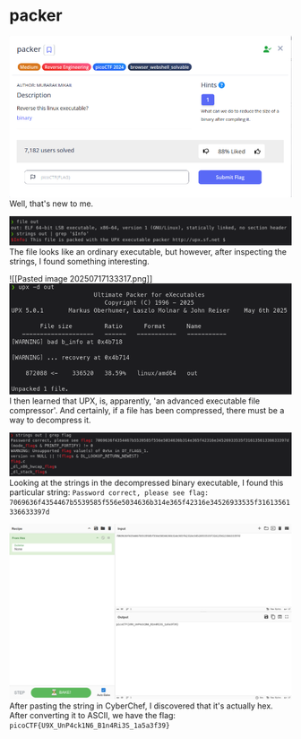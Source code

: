 # packer
![Pasted image 20250717133004](attachments/Pasted%20image%2020250717133004.png)
Well, that's new to me.

![Pasted image 20250717133232](attachments/Pasted%20image%2020250717133232.png)
The file looks like an ordinary executable, but however, after inspecting the strings, I found something interesting.

![[Pasted image 20250717133317.png]]
![Pasted image 20250717133333](attachments/Pasted%20image%2020250717133333.png)
I then learned that UPX, is, apparently, 'an advanced executable file compressor'. And certainly, if a file has been compressed, there must be a way to decompress it.

![Pasted image 20250717133808](attachments/Pasted%20image%2020250717133808.png)
Looking at the strings in the decompressed binary executable, I found this particular string:
`Password correct, please see flag: 7069636f4354467b5539585f556e5034636b314e365f42316e34526933535f31613561336633397d`

![Pasted image 20250717133931](attachments/Pasted%20image%2020250717133931.png)
After pasting the string in CyberChef, I discovered that it's actually hex.
After converting it to ASCII, we have the flag: `picoCTF{U9X_UnP4ck1N6_B1n4Ri3S_1a5a3f39}`